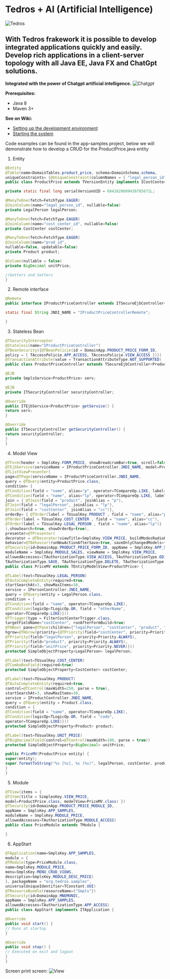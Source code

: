 # Tedros + AI (Artificial Intelligence)
![Tedros](https://github.com/Tedros-Box/tedros-apps/blob/master/printscreen/tedrosbox.png)

## **With Tedros frakework it is possible to develop integrated applications quickly and easily. Develop rich applications in a client-server topology with all Java EE, Java FX and ChatGpt solutions.**

**Integrated with the power of Chatgpt artificial intelligence.**
![Chatgpt](https://github.com/Tedros-Box/tedros-apps/blob/master/printscreen/teros3.png)

**Prerequisites:**
  - Java 8
  - Maven 3+

**See on Wiki:**
- [Setting up the development environment](https://github.com/Tedros-Box/tedros-apps/wiki/Configure)
- [Starting the system](https://github.com/Tedros-Box/tedros-apps/wiki/Inicializa%C3%A7%C3%A3o)

Code examples can be found in the app-samples project, below we will demonstrate how to develop a CRUD for the ProductPrice.java entity

  1. Entity
```java
@Entity
@Table(name=DomainTables.product_price, schema=DomainSchema.schema,
uniqueConstraints= {@UniqueConstraint(columnNames = { "legal_person_id","cost_center_id","prod_id" })})
public class ProductPrice extends TVersionEntity implements ICostCenterAccounting {

private static final long serialVersionUID = 6841828609438785671L;

@ManyToOne(fetch=FetchType.EAGER)
@JoinColumn(name="legal_person_id", nullable=false)
private LegalPerson legalPerson;

@ManyToOne(fetch=FetchType.EAGER)
@JoinColumn(name="cost_center_id", nullable=false)
private CostCenter costCenter;

@ManyToOne(fetch=FetchType.EAGER)
@JoinColumn(name="prod_id",
nullable=false, updatable=false)
private Product product;

@Column(nullable = false)
private BigDecimal unitPrice;

//Getters and Setters
}
```
2. Remote interface

```java
@Remote
public interface IProductPriceController extends ITSecureEjbController<ProductPrice> {

static final String JNDI_NAME = "IProductPriceControllerRemote";

}
```
3. Stateless Bean
```java
@TSecurityInterceptor
@Stateless(name="IProductPriceController")
@TBeanSecurity({@TBeanPolicie(id = DomainApp.PRODUCT_PRICE_FORM_ID,
policy = { TAccessPolicie.APP_ACCESS, TAccessPolicie.VIEW_ACCESS })})
@TransactionAttribute(value = TransactionAttributeType.NOT_SUPPORTED)
public class ProductPriceController extends TSecureEjbController<ProductPrice> implements IProductPriceController, ITSecurity {

@EJB
private SmplsService<ProductPrice> serv;

@EJB
private ITSecurityController securityController;

@Override
public ITEjbService<ProductPrice> getService() {
return serv;
}

@Override
public ITSecurityController getSecurityController() {
return securityController;
}
}
```
4. Model View
```java
@TForm(header = SmplsKey.FORM_PRICE, showBreadcrumBar=true, scroll=false)
@TEjbService(serviceName = IProductPriceController.JNDI_NAME, model=ProductPrice.class)
@TListViewPresenter(
page=@TPage(serviceName = IProductPriceController.JNDI_NAME,
query = @TQuery(entity=ProductPrice.class,
condition= {
@TCondition(field = "name", alias="p", operator=TCompareOp.LIKE, label=TUsualKey.PRODUCT),
@TCondition(field = "name", alias="lp", operator=TCompareOp.LIKE, label=TUsualKey.LEGAL_PERSON)},
join = { @TJoin(field = "product", joinAlias = "p"),
@TJoin(field = "legalPerson", joinAlias = "lp"),
@TJoin(field = "costCenter", joinAlias = "cc")},
orderBy= { @TOrder(label = TUsualKey.PRODUCT , field = "name", alias="p"),
@TOrder(label = TUsualKey.COST_CENTER , field = "name", alias="cc"),
@TOrder(label = TUsualKey.LEGAL_PERSON , field = "name", alias="lp")}
),showSearch=true, showOrderBy=true),
presenter=@TPresenter(
decorator = @TDecorator(viewTitle=SmplsKey.VIEW_PRICE, buildModesRadioButton=false),
behavior=@TBehavior(runNewActionAfterSave=true, saveOnlyChangedModels=false, saveAllModels=false)))
@TSecurity(id=DomainApp.PRODUCT_PRICE_FORM_ID, appName = SmplsKey.APP_SAMPLES,
moduleName = SmplsKey.MODULE_SALES, viewName = SmplsKey.VIEW_PRICE,
allowedAccesses={TAuthorizationType.VIEW_ACCESS, TAuthorizationType.EDIT,
TAuthorizationType.SAVE, TAuthorizationType.DELETE, TAuthorizationType.NEW})
public class PriceMV extends TEntityModelView<ProductPrice> {

@TLabel(text=TUsualKey.LEGAL_PERSON)
@TAutoCompleteEntity(required=true,
startSearchAt=3, showMaxItems=30,
service = IPersonController.JNDI_NAME,
query = @TQuery(entity = LegalPerson.class,
condition = {
@TCondition(field = "name", operator=TCompareOp.LIKE),
@TCondition(logicOp=TLogicOp.OR, field = "otherName",
operator=TCompareOp.LIKE)}))
@TTrigger(type = FilterCostCenterTrigger.class,
targetFieldName="costCenter", runAfterFormBuild=true)
@THBox( pane=@TPane(children={"legalPerson", "costCenter", "product", "unitPrice"}), spacing=10, fillHeight=true,
hgrow=@THGrow(priority={@TPriority(field="costCenter", priority=Priority.SOMETIMES),
@TPriority(field="legalPerson", priority=Priority.ALWAYS),
@TPriority(field="product", priority=Priority.ALWAYS),
@TPriority(field="unitPrice", priority=Priority.NEVER)}))
protected SimpleObjectProperty<LegalPerson> legalPerson;

@TLabel(text=TUsualKey.COST_CENTER)
@TComboBoxField(required=true)
protected SimpleObjectProperty<CostCenter> costCenter;

@TLabel(text=TUsualKey.PRODUCT)
@TAutoCompleteEntity(required=true,
control=@TControl(maxWidth=250, parse = true),
startSearchAt=3, showMaxItems=30,
service = IProductController.JNDI_NAME,
query = @TQuery(entity = Product.class,
condition = {
@TCondition(field = "name", operator=TCompareOp.LIKE),
@TCondition(logicOp=TLogicOp.OR, field = "code",
operator=TCompareOp.LIKE)}))
protected SimpleObjectProperty<Product> product;

@TLabel(text=TUsualKey.UNIT_PRICE)
@TBigDecimalField(control=@TControl(maxWidth=100, parse = true))
protected SimpleObjectProperty<BigDecimal> unitPrice;

public PriceMV(ProductPrice entity) {
super(entity);
super.formatToString("%s [%s], %s (%s)", legalPerson, costCenter, product, unitPrice);
}
}

```
5. Module
```java
@TView(items = {
@TItem(title = SimplesKey.VIEW_PRICE,
model=ProductPrice.class, modelView=PriceMV.class) })
@TSecurity(id=DomainApp.PRODUCT_PRICE_MODULE_ID,
appName = SmplsKey.APP_SAMPLES,
moduleName = SmplsKey.MODULE_PRICE,
allowedAccesses=TAuthorizationType.MODULE_ACCESS)
public class PriceModule extends TModule {

}
```
6. AppStart
```java
@TApplication(name=SmplsKey.APP_SAMPLES,
module = {
@TModule(type=PriceModule.class,
name=SmplsKey.MODULE_PRICE,
menu=SmplsKey.MENU_CRUD_VIEWS,
description=SmplsKey.MODULE_DESC_PRICE)
}, packageName = "org.tedros.samples",
universalUniqueIdentifier=TConstant.UUI)
@TResourceBundle(resourceName={"Smpls"})
@TSecurity(id=DomainApp.MNEMONIC,
appName = SmplsKey.APP_SAMPLES,
allowedAccesses=TAuthorizationType.APP_ACCESS)
public class AppStart implements ITApplication {

@Override
public void start() {
// Runs at startup
}

@Override
public void stop() {
// Executed on exit and logout
}
}
```

Screen print screen:
![View](https://github.com/Tedros-Box/tedros-apps/blob/master/printscreen/producprice.png)
